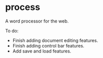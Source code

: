 # process
A word processor for the web.

To do:
- Finish adding document editing features.
- Finish adding control bar features.
- Add save and load features.
